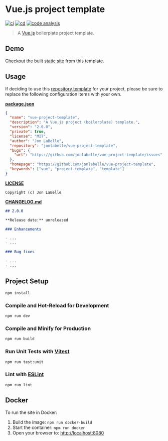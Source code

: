 # Vue.js project template

[![ci](https://github.com/jonlabelle/vue-project-template/actions/workflows/ci.yml/badge.svg)](https://github.com/jonlabelle/vue-project-template/actions/workflows/ci.yml)
[![cd](https://github.com/jonlabelle/vue-project-template/actions/workflows/cd.yml/badge.svg)](https://github.com/jonlabelle/vue-project-template/actions/workflows/cd.yml)
[![code analysis](https://github.com/jonlabelle/vue-project-template/actions/workflows/code-analysis.yml/badge.svg)](https://github.com/jonlabelle/vue-project-template/actions/workflows/code-analysis.yml)

> A [Vue.js](https://vuejs.org) boilerplate project template.

## Demo

Checkout the built [static site] from this template.

## Usage

If deciding to use this [repository template] for your project, please be sure
to replace the following configuration items with your own.

**[package.json](package.json)**

```json
{
  "name": "vue-project-template",
  "description": "A Vue.js project (boilerplate) template.",
  "version": "2.0.0",
  "private": true,
  "license": "MIT",
  "author": "Jon LaBelle",
  "repository": "jonlabelle/vue-project-template",
  "bugs": {
    "url": "https://github.com/jonlabelle/vue-project-template/issues"
  },
  "homepage": "https://github.com/jonlabelle/vue-project-template",
  "keywords": ["vue", "project-template", "template"]
}
```

**[LICENSE](LICENSE)**

```text
Copyright (c) Jon LaBelle
```

**[CHANGELOG.md](CHANGELOG.md)**

```md
## 2.0.0

**Release date:** unreleased

### Enhancements

- ...
- ...

### Bug fixes

- ...
- ...
```

## Project Setup

```console
npm install
```

### Compile and Hot-Reload for Development

```console
npm run dev
```

### Compile and Minify for Production

```console
npm run build
```

### Run Unit Tests with [Vitest](https://vitest.dev/)

```console
npm run test:unit
```

### Lint with [ESLint](https://eslint.org/)

```console
npm run lint
```

## Docker

To run the site in Docker:

1. Build the image: `npm run docker-build`
2. Start the container: `npm run docker`
3. Open your browser to: <http://localhost:8080>

[npm package]: https://www.npmjs.com/package/@vue/cli
[vue cli]: https://next.cli.vuejs.org/
[`vue create`]: https://next.cli.vuejs.org/guide/creating-a-project.html#vue-create
[`vue serve`]: https://next.cli.vuejs.org/guide/cli-service.html#vue-cli-service-serve
[repository template]: https://docs.github.com/github/creating-cloning-and-archiving-repositories/creating-a-repository-from-a-template
[static site]: https://vue-project-template.jonlabelle.com
